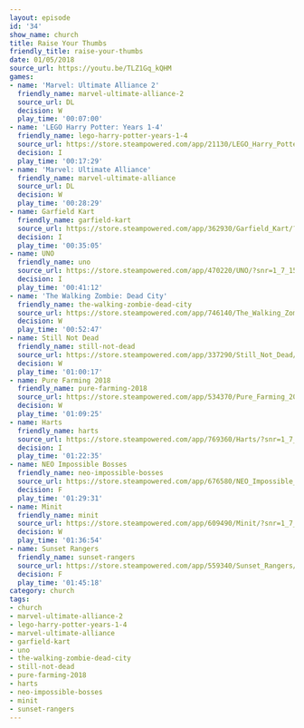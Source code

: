 ```yaml
---
layout: episode
id: '34'
show_name: church
title: Raise Your Thumbs
friendly_title: raise-your-thumbs
date: 01/05/2018
source_url: https://youtu.be/TLZ1Gq_kQHM
games:
- name: 'Marvel: Ultimate Alliance 2'
  friendly_name: marvel-ultimate-alliance-2
  source_url: DL
  decision: W
  play_time: '00:07:00'
- name: 'LEGO Harry Potter: Years 1-4'
  friendly_name: lego-harry-potter-years-1-4
  source_url: https://store.steampowered.com/app/21130/LEGO_Harry_Potter_Years_14/?snr=1_7_15__13
  decision: I
  play_time: '00:17:29'
- name: 'Marvel: Ultimate Alliance'
  friendly_name: marvel-ultimate-alliance
  source_url: DL
  decision: W
  play_time: '00:28:29'
- name: Garfield Kart
  friendly_name: garfield-kart
  source_url: https://store.steampowered.com/app/362930/Garfield_Kart/?snr=1_7_15__13
  decision: I
  play_time: '00:35:05'
- name: UNO
  friendly_name: uno
  source_url: https://store.steampowered.com/app/470220/UNO/?snr=1_7_15__13
  decision: I
  play_time: '00:41:12'
- name: 'The Walking Zombie: Dead City'
  friendly_name: the-walking-zombie-dead-city
  source_url: https://store.steampowered.com/app/746140/The_Walking_Zombie_Dead_City/?snr=1_7_15__13
  decision: W
  play_time: '00:52:47'
- name: Still Not Dead
  friendly_name: still-not-dead
  source_url: https://store.steampowered.com/app/337290/Still_Not_Dead/?snr=1_7_15__13
  decision: W
  play_time: '01:00:17'
- name: Pure Farming 2018
  friendly_name: pure-farming-2018
  source_url: https://store.steampowered.com/app/534370/Pure_Farming_2018/?snr=1_7_15__13
  decision: W
  play_time: '01:09:25'
- name: Harts
  friendly_name: harts
  source_url: https://store.steampowered.com/app/769360/Harts/?snr=1_7_15__13
  decision: I
  play_time: '01:22:35'
- name: NEO Impossible Bosses
  friendly_name: neo-impossible-bosses
  source_url: https://store.steampowered.com/app/676580/NEO_Impossible_Bosses/?snr=1_7_15__13
  decision: F
  play_time: '01:29:31'
- name: Minit
  friendly_name: minit
  source_url: https://store.steampowered.com/app/609490/Minit/?snr=1_7_15__13
  decision: W
  play_time: '01:36:54'
- name: Sunset Rangers
  friendly_name: sunset-rangers
  source_url: https://store.steampowered.com/app/559340/Sunset_Rangers/?snr=1_7_15__13
  decision: F
  play_time: '01:45:18'
category: church
tags:
- church
- marvel-ultimate-alliance-2
- lego-harry-potter-years-1-4
- marvel-ultimate-alliance
- garfield-kart
- uno
- the-walking-zombie-dead-city
- still-not-dead
- pure-farming-2018
- harts
- neo-impossible-bosses
- minit
- sunset-rangers
---
```


